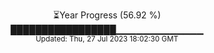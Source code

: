<p align="center">
⏳Year Progress (56.92 %) <br>
█████████████████▁▁▁▁▁▁▁▁▁▁▁▁▁ <br>
<sub>Updated: Thu, 27 Jul 2023 18:02:30 GMT</sub>
</p>


